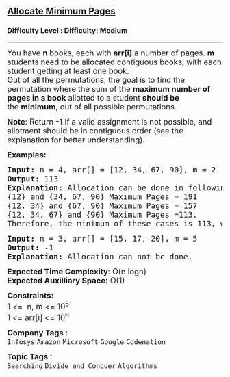 <h2><a href="https://www.geeksforgeeks.org/problems/allocate-minimum-number-of-pages0937/1?page=1&category=Recursion,Divide%20and%20Conquer&sortBy=submissions">Allocate Minimum Pages</a></h2><h3>Difficulty Level : Difficulty: Medium</h3><hr><div class="problems_problem_content__Xm_eO"><p><span style="font-size: 18px;">You have <strong>n </strong>books, each with <strong>arr[i]</strong> a number of pages. <strong>m </strong>students need to be allocated contiguous books, with each student getting at least one book. <br>Out of all the permutations, the goal is to find the permutation where the sum of the <strong>maximum number of pages in a book</strong> allotted to a student <strong>should be</strong> the&nbsp;<strong>minimum</strong>, out of all possible permutations.</span></p>
<p><span style="font-size: 18px;"><strong>Note</strong>: Return <strong>-1</strong> if a valid assignment is not possible, and allotment should be in contiguous order (see the explanation for better understanding).</span></p>
<p><span style="font-size: 18px;"><strong>Examples:</strong></span></p>
<pre><span style="font-size: 18px;"><strong>Input: </strong>n = 4, arr[] = [12, 34, 67, 90], m = 2
<strong>Output: </strong>113
<strong>Explanation: </strong>Allocation can be done in following ways:
{12} and {34, 67, 90} Maximum Pages = 191
{12, 34} and {67, 90} Maximum Pages = 157
{12, 34, 67} and {90} Maximum Pages =113.
Therefore, the minimum of these cases is 113, which is selected as the output.</span></pre>
<pre><span style="font-size: 18px;"><strong>Input: </strong>n = 3, arr[] = [15, 17, 20], m = 5
<strong>Output: </strong>-1
<strong>Explanation: </strong>Allocation can not be done.</span></pre>
<p><span style="font-size: 18px;"><strong>Expected Time Complexity</strong>: O(n logn)<br><strong>Expected Auxilliary Space:</strong> O(1)</span></p>
<p><span style="font-size: 18px;"><strong>Constraints:</strong><br>1 &lt;=&nbsp; n, m &lt;= 10<sup>5</sup><br>1 &lt;= arr[i] &lt;= 10<sup>6&nbsp; &nbsp; &nbsp; &nbsp; &nbsp; &nbsp; &nbsp; &nbsp; &nbsp; &nbsp; &nbsp; &nbsp; &nbsp; &nbsp; &nbsp; &nbsp; &nbsp;</sup></span></p></div><p><span style=font-size:18px><strong>Company Tags : </strong><br><code>Infosys</code>&nbsp;<code>Amazon</code>&nbsp;<code>Microsoft</code>&nbsp;<code>Google</code>&nbsp;<code>Codenation</code>&nbsp;<br><p><span style=font-size:18px><strong>Topic Tags : </strong><br><code>Searching</code>&nbsp;<code>Divide and Conquer</code>&nbsp;<code>Algorithms</code>&nbsp;